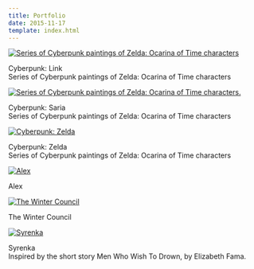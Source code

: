 ```yaml
---
title: Portfolio
date: 2015-11-17
template: index.html
---
```


<div class="post entry portfolio">
    <div class="wp-caption alignnone">
        <a href="images/final-high-res.jpg">
            <img alt="Series of Cyberpunk paintings of Zelda: Ocarina of Time characters"
                class="size-medium"
                src="images/final-high-res-440x622.jpg">
        </a>
        <p class="wp-caption-text">
            Cyberpunk: Link <br>
            Series of Cyberpunk paintings of Zelda: Ocarina of Time characters
        </p>
   </div>
   <div class="wp-caption alignnone">
       <a href="images/21-final.jpg">
            <img alt="Series of Cyberpunk paintings of Zelda: Ocarina of Time characters."
                class="size-medium"
                src="images/21-final-440x621.jpg">
        </a>
        <p class="wp-caption-text">
            Cyberpunk: Saria<br>
            Series of Cyberpunk paintings of Zelda: Ocarina of Time characters
        </p>
   </div>
   <div class="wp-caption alignnone">
        <a href="images/zelda-low-res.jpg">
            <img alt="Cyberpunk: Zelda"
                class="size-medium"
                src="images/zelda-low-res-440x578.jpg">
        </a>
        <p class="wp-caption-text">
            Cyberpunk: Zelda<br>
            Series of Cyberpunk paintings of Zelda: Ocarina of Time
            characters
        </p>
   </div>
   <div class="wp-caption alignnone">
       <a href="images/alex1.jpg">
       <img alt="Alex" class="size-medium"  src="images/alex1-440x622.jpg"></a>
       <p class="wp-caption-text">Alex</p>
   </div>
   <div class="wp-caption alignnone">
       <a href="images/Winter-Dragon.jpg">
       <img alt="The Winter Council" class="size-medium"
        src="images/Winter-Dragon-440x578.jpg"></a>
       <p class="wp-caption-text">The Winter Council</p>
   </div>
   <div class="wp-caption alignnone">
        <a href="images/syrenka.jpg" target="_blank">
            <img alt="Syrenka"
                class="size-medium"
                src="images/syrenka-440x660.jpg"
                title="Syrenka">
        </a>
        <p class="wp-caption-text">
            Syrenka<br>
            Inspired by the short story Men Who Wish To Drown, by Elizabeth
            Fama.
        </p>
   </div>
</div>
